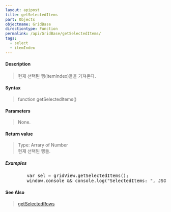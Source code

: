 ```yaml
---
layout: apipost
title: getSelectedItems
part: Objects
objectname: GridBase
directiontype: Function
permalink: /api/GridBase/getSelectedItems/
tags:
  - select
  - itemIndex
---
```



#### Description

> 현재 선택된 행(itemIndex)들을 가져온다.


#### Syntax

> function getSelectedItems()

#### Parameters

> None.

#### Return value

> Type: Arrary of Number  
> 현재 선택된 행들.

##### Examples 

<pre class="prettyprint">
        var sel = gridView.getSelectedItems();
        window.console && console.log("SelectedItems: ", JSON.stringify(sel));
</pre>

#### See Also
> [getSelectedRows](/api/GridBase/getSelectedRows)
